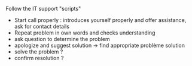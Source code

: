 Follow the IT support "scripts"
- Start call properly : introduces yourself properly and offer assistance, ask for contact details
- Repeat problem in own words and checks understanding
- ask question to determine the problem
- apologize and suggest solution -> find appropriate problème solution
- solve the problem ?
- confirm resolution ?
